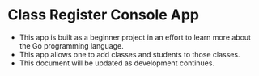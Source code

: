# Class Register Console App

- This app is built as a beginner project in an effort to learn more about the Go programming language.
- This app allows one to add classes and students to those classes.
- This document will be updated as development continues.
